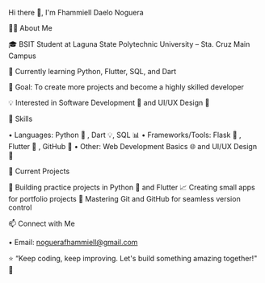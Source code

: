 Hi there 👋, I'm Fhammiell Daelo Noguera

👩‍💻 About Me

🎓 BSIT Student at Laguna State Polytechnic University – Sta. Cruz Main Campus

🌱 Currently learning Python, Flutter, SQL, and Dart

🎯 Goal: To create more projects and become a highly skilled developer

💡 Interested in Software Development 🌟 and UI/UX Design 🎨

🚀 Skills

• Languages: Python 🐍 , Dart 💡, SQL 📊
• Frameworks/Tools: Flask 🧰 , Flutter 📱 , GitHub 🤝
• Other: Web Development Basics 🌐 and  UI/UX Design 🎨

📌 Current Projects

📱 Building practice projects in Python 🐍 and Flutter 
📈 Creating small apps for portfolio projects
🔄 Mastering Git and GitHub for seamless version control 

📫 Connect with Me

• Email: noguerafhammiell@gmail.com

⭐ “Keep coding, keep improving. Let's build something amazing together!" 🚀
